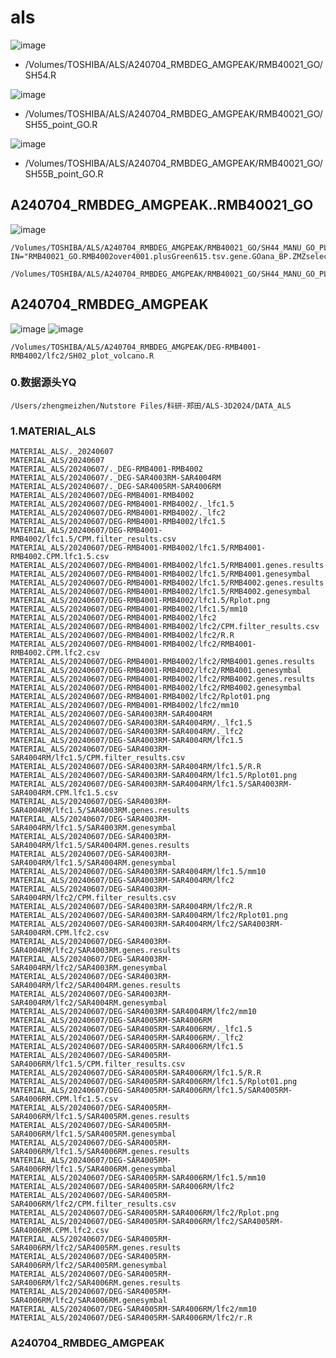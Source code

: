 # als

![image](https://github.com/denchugen/als/assets/8020391/fcd5df71-f340-4fc8-9f89-2ba253e98379)


- /Volumes/TOSHIBA/ALS/A240704_RMBDEG_AMGPEAK/RMB40021_GO/SH54.R

![image](https://github.com/denchugen/als/assets/8020391/5cd83d6f-f5ba-406f-9be6-5e0a423e5a32)


- /Volumes/TOSHIBA/ALS/A240704_RMBDEG_AMGPEAK/RMB40021_GO/SH55_point_GO.R

![image](https://github.com/denchugen/als/assets/8020391/c2b98f77-9fd1-472c-81d9-0191090b5b09)


- /Volumes/TOSHIBA/ALS/A240704_RMBDEG_AMGPEAK/RMB40021_GO/SH55B_point_GO.R

## A240704_RMBDEG_AMGPEAK..RMB40021_GO
![image](https://github.com/denchugen/als/assets/8020391/c9fe70a1-d2f7-48db-bed6-fede92811a72)

```
/Volumes/TOSHIBA/ALS/A240704_RMBDEG_AMGPEAK/RMB40021_GO/SH44_MANU_GO_PLOT.R
IN="RMB40021_GO.RMB4002over4001.plusGreen615.tsv.gene.GOana_BP.ZMZselect.tsv"

/Volumes/TOSHIBA/ALS/A240704_RMBDEG_AMGPEAK/RMB40021_GO/SH44_MANU_GO_PLOT.R.RMB40021_GO.RMB4002over4001.plusGreen615.tsv.gene.GOana_BP.ZMZselect.tsv.png
```
## A240704_RMBDEG_AMGPEAK
![image](https://github.com/denchugen/als/assets/8020391/4d457246-de74-4db9-8dbc-88c5670d5bb4)
![image](https://github.com/denchugen/als/assets/8020391/8cc14f9c-00bc-407b-9428-bd6a3f0af90f)

```
/Volumes/TOSHIBA/ALS/A240704_RMBDEG_AMGPEAK/DEG-RMB4001-RMB4002/lfc2/SH02_plot_volcano.R
```
### 0.数据源头YQ
  
  ```
  /Users/zhengmeizhen/Nutstore Files/科研-郑田/ALS-3D2024/DATA_ALS
  ```

### 1.MATERIAL_ALS
```
MATERIAL_ALS/._20240607
MATERIAL_ALS/20240607
MATERIAL_ALS/20240607/._DEG-RMB4001-RMB4002
MATERIAL_ALS/20240607/._DEG-SAR4003RM-SAR4004RM
MATERIAL_ALS/20240607/._DEG-SAR4005RM-SAR4006RM
MATERIAL_ALS/20240607/DEG-RMB4001-RMB4002
MATERIAL_ALS/20240607/DEG-RMB4001-RMB4002/._lfc1.5
MATERIAL_ALS/20240607/DEG-RMB4001-RMB4002/._lfc2
MATERIAL_ALS/20240607/DEG-RMB4001-RMB4002/lfc1.5
MATERIAL_ALS/20240607/DEG-RMB4001-RMB4002/lfc1.5/CPM.filter_results.csv
MATERIAL_ALS/20240607/DEG-RMB4001-RMB4002/lfc1.5/RMB4001-RMB4002.CPM.lfc1.5.csv
MATERIAL_ALS/20240607/DEG-RMB4001-RMB4002/lfc1.5/RMB4001.genes.results
MATERIAL_ALS/20240607/DEG-RMB4001-RMB4002/lfc1.5/RMB4001.genesymbal
MATERIAL_ALS/20240607/DEG-RMB4001-RMB4002/lfc1.5/RMB4002.genes.results
MATERIAL_ALS/20240607/DEG-RMB4001-RMB4002/lfc1.5/RMB4002.genesymbal
MATERIAL_ALS/20240607/DEG-RMB4001-RMB4002/lfc1.5/Rplot.png
MATERIAL_ALS/20240607/DEG-RMB4001-RMB4002/lfc1.5/mm10
MATERIAL_ALS/20240607/DEG-RMB4001-RMB4002/lfc2
MATERIAL_ALS/20240607/DEG-RMB4001-RMB4002/lfc2/CPM.filter_results.csv
MATERIAL_ALS/20240607/DEG-RMB4001-RMB4002/lfc2/R.R
MATERIAL_ALS/20240607/DEG-RMB4001-RMB4002/lfc2/RMB4001-RMB4002.CPM.lfc2.csv
MATERIAL_ALS/20240607/DEG-RMB4001-RMB4002/lfc2/RMB4001.genes.results
MATERIAL_ALS/20240607/DEG-RMB4001-RMB4002/lfc2/RMB4001.genesymbal
MATERIAL_ALS/20240607/DEG-RMB4001-RMB4002/lfc2/RMB4002.genes.results
MATERIAL_ALS/20240607/DEG-RMB4001-RMB4002/lfc2/RMB4002.genesymbal
MATERIAL_ALS/20240607/DEG-RMB4001-RMB4002/lfc2/Rplot01.png
MATERIAL_ALS/20240607/DEG-RMB4001-RMB4002/lfc2/mm10
MATERIAL_ALS/20240607/DEG-SAR4003RM-SAR4004RM
MATERIAL_ALS/20240607/DEG-SAR4003RM-SAR4004RM/._lfc1.5
MATERIAL_ALS/20240607/DEG-SAR4003RM-SAR4004RM/._lfc2
MATERIAL_ALS/20240607/DEG-SAR4003RM-SAR4004RM/lfc1.5
MATERIAL_ALS/20240607/DEG-SAR4003RM-SAR4004RM/lfc1.5/CPM.filter_results.csv
MATERIAL_ALS/20240607/DEG-SAR4003RM-SAR4004RM/lfc1.5/R.R
MATERIAL_ALS/20240607/DEG-SAR4003RM-SAR4004RM/lfc1.5/Rplot01.png
MATERIAL_ALS/20240607/DEG-SAR4003RM-SAR4004RM/lfc1.5/SAR4003RM-SAR4004RM.CPM.lfc1.5.csv
MATERIAL_ALS/20240607/DEG-SAR4003RM-SAR4004RM/lfc1.5/SAR4003RM.genes.results
MATERIAL_ALS/20240607/DEG-SAR4003RM-SAR4004RM/lfc1.5/SAR4003RM.genesymbal
MATERIAL_ALS/20240607/DEG-SAR4003RM-SAR4004RM/lfc1.5/SAR4004RM.genes.results
MATERIAL_ALS/20240607/DEG-SAR4003RM-SAR4004RM/lfc1.5/SAR4004RM.genesymbal
MATERIAL_ALS/20240607/DEG-SAR4003RM-SAR4004RM/lfc1.5/mm10
MATERIAL_ALS/20240607/DEG-SAR4003RM-SAR4004RM/lfc2
MATERIAL_ALS/20240607/DEG-SAR4003RM-SAR4004RM/lfc2/CPM.filter_results.csv
MATERIAL_ALS/20240607/DEG-SAR4003RM-SAR4004RM/lfc2/R.R
MATERIAL_ALS/20240607/DEG-SAR4003RM-SAR4004RM/lfc2/Rplot01.png
MATERIAL_ALS/20240607/DEG-SAR4003RM-SAR4004RM/lfc2/SAR4003RM-SAR4004RM.CPM.lfc2.csv
MATERIAL_ALS/20240607/DEG-SAR4003RM-SAR4004RM/lfc2/SAR4003RM.genes.results
MATERIAL_ALS/20240607/DEG-SAR4003RM-SAR4004RM/lfc2/SAR4003RM.genesymbal
MATERIAL_ALS/20240607/DEG-SAR4003RM-SAR4004RM/lfc2/SAR4004RM.genes.results
MATERIAL_ALS/20240607/DEG-SAR4003RM-SAR4004RM/lfc2/SAR4004RM.genesymbal
MATERIAL_ALS/20240607/DEG-SAR4003RM-SAR4004RM/lfc2/mm10
MATERIAL_ALS/20240607/DEG-SAR4005RM-SAR4006RM
MATERIAL_ALS/20240607/DEG-SAR4005RM-SAR4006RM/._lfc1.5
MATERIAL_ALS/20240607/DEG-SAR4005RM-SAR4006RM/._lfc2
MATERIAL_ALS/20240607/DEG-SAR4005RM-SAR4006RM/lfc1.5
MATERIAL_ALS/20240607/DEG-SAR4005RM-SAR4006RM/lfc1.5/CPM.filter_results.csv
MATERIAL_ALS/20240607/DEG-SAR4005RM-SAR4006RM/lfc1.5/R.R
MATERIAL_ALS/20240607/DEG-SAR4005RM-SAR4006RM/lfc1.5/Rplot01.png
MATERIAL_ALS/20240607/DEG-SAR4005RM-SAR4006RM/lfc1.5/SAR4005RM-SAR4006RM.CPM.lfc1.5.csv
MATERIAL_ALS/20240607/DEG-SAR4005RM-SAR4006RM/lfc1.5/SAR4005RM.genes.results
MATERIAL_ALS/20240607/DEG-SAR4005RM-SAR4006RM/lfc1.5/SAR4005RM.genesymbal
MATERIAL_ALS/20240607/DEG-SAR4005RM-SAR4006RM/lfc1.5/SAR4006RM.genes.results
MATERIAL_ALS/20240607/DEG-SAR4005RM-SAR4006RM/lfc1.5/SAR4006RM.genesymbal
MATERIAL_ALS/20240607/DEG-SAR4005RM-SAR4006RM/lfc1.5/mm10
MATERIAL_ALS/20240607/DEG-SAR4005RM-SAR4006RM/lfc2
MATERIAL_ALS/20240607/DEG-SAR4005RM-SAR4006RM/lfc2/CPM.filter_results.csv
MATERIAL_ALS/20240607/DEG-SAR4005RM-SAR4006RM/lfc2/Rplot.png
MATERIAL_ALS/20240607/DEG-SAR4005RM-SAR4006RM/lfc2/SAR4005RM-SAR4006RM.CPM.lfc2.csv
MATERIAL_ALS/20240607/DEG-SAR4005RM-SAR4006RM/lfc2/SAR4005RM.genes.results
MATERIAL_ALS/20240607/DEG-SAR4005RM-SAR4006RM/lfc2/SAR4005RM.genesymbal
MATERIAL_ALS/20240607/DEG-SAR4005RM-SAR4006RM/lfc2/SAR4006RM.genes.results
MATERIAL_ALS/20240607/DEG-SAR4005RM-SAR4006RM/lfc2/SAR4006RM.genesymbal
MATERIAL_ALS/20240607/DEG-SAR4005RM-SAR4006RM/lfc2/mm10
MATERIAL_ALS/20240607/DEG-SAR4005RM-SAR4006RM/lfc2/r.R
```
### A240704_RMBDEG_AMGPEAK
